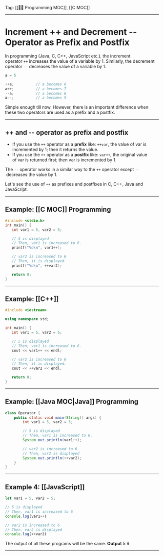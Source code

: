 Tag: [[👨‍💻 Programming MOC]], [[C MOC]]

---

# Increment ++ and Decrement -- Operator as Prefix and Postfix

In programming (Java, C, C++, JavaScript etc.), the increment operator `++` increases the value of a variable by 1. Similarly, the decrement operator `--` decreases the value of a variable by 1.
```c
a = 5

++a;          // a becomes 6
a++;          // a becomes 7
--a;          // a becomes 6
a--;          // a becomes 5
```
Simple enough till now. However, there is an important difference when these two operators are used as a prefix and a postfix.

---

## ++ and -- operator as prefix and postfix

-   If you use the `++` operator as a **prefix** like: `++var`, the value of var is incremented by 1; then it returns the value.
-   If you use the `++` operator as a **postfix** like: `var++`, the original value of var is returned first; then var is incremented by 1.

The `--` operator works in a similar way to the `++` operator except `--` decreases the value by 1.

Let's see the use of `++` as prefixes and postfixes in C, C++, Java and JavaScript.

---

## Example: [[C MOC]] Programming

```c
#include <stdio.h>
int main() {
   int var1 = 5, var2 = 5;

   // 5 is displayed
   // Then, var1 is increased to 6.
   printf("%d\n", var1++);

   // var2 is increased to 6 
   // Then, it is displayed.
   printf("%d\n", ++var2);

   return 0;
}
```

---

## Example: [[C++]]

``` c++
#include <iostream>

using namespace std;

int main() {
   int var1 = 5, var2 = 5;

   // 5 is displayed
   // Then, var1 is increased to 6.
   cout << var1++ << endl;

   // var2 is increased to 6
   // Then, it is displayed.
   cout << ++var2 << endl;

   return 0;
}
```

---

## Example: [[Java MOC|Java]] Programming

```Java
class Operator {
    public static void main(String[] args) {
        int var1 = 5, var2 = 5;

        // 5 is displayed
        // Then, var1 is increased to 6.
        System.out.println(var1++);

        // var2 is increased to 6
        // Then, var2 is displayed
        System.out.println(++var2);
    }
}
```

---

## Example 4: [[JavaScript]]

```JavaScript
let var1 = 5, var2 = 5;

// 5 is displayed
// Then, var1 is increased to 6
console.log(var1++)

// var2 is increased to 6
// Then, var2 is displayed
console.log(++var2)
```

The output of all these programs will be the same.
**Output**
5
6


---